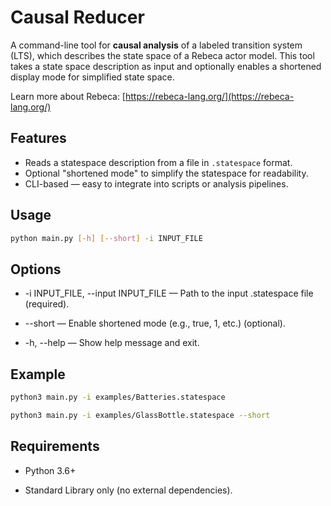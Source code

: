 # Causal Reducer

A command-line tool for **causal analysis** of a labeled transition system (LTS), which describes the state space of a Rebeca actor model. This tool takes a state space description as input and optionally enables a shortened display mode for simplified state space.

Learn more about Rebeca: [https://rebeca-lang.org/](https://rebeca-lang.org/)

## Features

- Reads a statespace description from a file in `.statespace` format.
- Optional "shortened mode" to simplify the statespace for readability.
- CLI-based — easy to integrate into scripts or analysis pipelines.

## Usage

```bash
python main.py [-h] [--short] -i INPUT_FILE
```

## Options

- -i INPUT_FILE, --input INPUT_FILE — Path to the input .statespace file (required).

- --short — Enable shortened mode (e.g., true, 1, etc.) (optional).

- -h, --help — Show help message and exit.

## Example

```bash
python3 main.py -i examples/Batteries.statespace
```

```bash
python3 main.py -i examples/GlassBottle.statespace --short
```

## Requirements

- Python 3.6+

- Standard Library only (no external dependencies).
